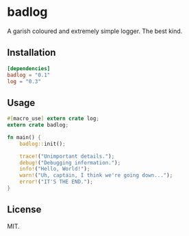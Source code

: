 # badlog

A garish coloured and extremely simple logger. The best kind.

## Installation

```toml
[dependencies]
badlog = "0.1"
log = "0.3"
```

## Usage

```rust
#[macro_use] extern crate log;
extern crate badlog;

fn main() {
    badlog::init();

    trace!("Unimportant details.");
    debug!("Debugging information.");
    info!("Hello, World!");
    warn!("Uh, captain, I think we're going down...");
    error!("IT'S THE END.");
}
```

## License

MIT.
